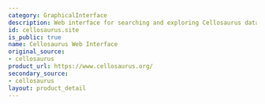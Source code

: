 ```yaml
---
category: GraphicalInterface
description: Web interface for searching and exploring Cellosaurus data
id: cellosaurus.site
is_public: true
name: Cellosaurus Web Interface
original_source:
- cellosaurus
product_url: https://www.cellosaurus.org/
secondary_source:
- cellosaurus
layout: product_detail
---
```

